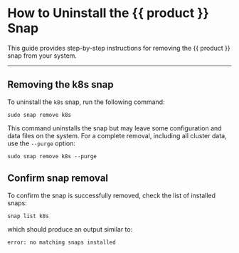 # How to Uninstall the {{ product }} Snap

This guide provides step-by-step instructions for removing the {{ product }}
snap from your system.

---

## Removing the k8s snap

To uninstall the `k8s` snap, run the following command:

```
sudo snap remove k8s
```

This command uninstalls the snap but may leave some configuration and data
files on the system.
For a complete removal, including all cluster data, use the `--purge` option:

```
sudo snap remove k8s --purge
```

## Confirm snap removal

To confirm the snap is successfully removed, check the list of installed
snaps:

```
snap list k8s
```

which should produce an output similar to:

```
error: no matching snaps installed
```
